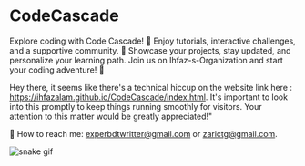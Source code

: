 # CodeCascade
Explore coding with Code Cascade! 🚀 Enjoy tutorials, interactive challenges, and a supportive community. 💬 Showcase your projects, stay updated, and personalize your learning path. Join us on Ihfaz-s-Organization and start your coding adventure! 🎉

Hey there,
it seems like there's a technical hiccup on the website link here : https://ihfazalam.github.io/CodeCascade/index.html. It's important to look into this promptly to keep things running smoothly for visitors. Your attention to this matter would be greatly appreciated!"

📧 How to reach me: 
experbdtwritter@gmail.com or zarictg@gmail.com.

![snake gif](https://github.com/Ihfaz-Alam/Ihfaz-Alam/blob/output/github-contribution-grid-snake.gif)
